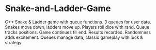 # Snake-and-Ladder-Game
C++ Snake &amp; Ladder game with queue functions. 3 queues for user data. Snakes move down, ladders move up. Players roll dice with rand. Queue tracks positions. Game continues till end. Results recorded. Randomness adds excitement. Queues manage data, classic gameplay with luck &amp; strategy.
